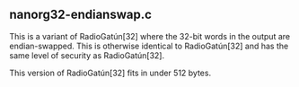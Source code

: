 ## nanorg32-endianswap.c

This is a variant of RadioGatún[32] where the 32-bit words in the 
output are endian-swapped.  This is otherwise identical to RadioGatún[32]
and has the same level of security as RadioGatún[32].

This version of RadioGatún[32] fits in under 512 bytes.
